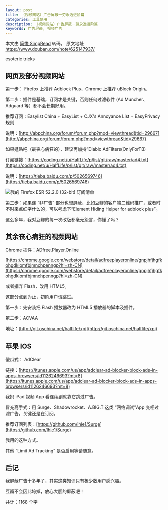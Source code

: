 ```yaml
---
layout: post
title: （视频网站）广告屏蔽一劳永逸进阶篇
categories: 工具使用
description: （视频网站）广告屏蔽一劳永逸进阶篇
keywords: 广告屏蔽, 视频广告
---
```


本文由 [简悦 SimpRead](http://ksria.com/simpread/) 转码， 原文地址 https://www.douban.com/note/625147937/

esoteric tricks

## 网页及部分视频网站

第一步： Firefox 上推荐 Adblock Plus，Chrome 上推荐 uBlock Origin。

第二步：插件是基础，订阅才是关键，否则任何过滤软件 (Ad Muncher、Adguard 等）都不会长期好用。

推荐订阅：Easylist China + EasyList + CJX's Annoyance List + EasyPrivacy 规则

说明：[http://abpchina.org/forum/forum.php?mod=viewthread&tid=29667](http://abpchina.org/forum/forum.php?mod=viewthread&tid=29667)

如果逛贴吧（最丧心病狂的），建议再加持”Diablo AdFilters(OnlyForTB)

订阅链接：[https://coding.net/u/HalfLife/p/list/git/raw/master/ad4.txt](https://coding.net/u/HalfLife/p/list/git/raw/master/ad4.txt)

说明：[https://tieba.baidu.com/p/5026569746](https://tieba.baidu.com/p/5026569746)

![](https://img3.doubanio.com/view/note/l/public/p43386150.webp)我的 Firefox ESR 52.2.0 (32-bit) 订阅清单

第三步：如果连 “非广告” 部分也想屏蔽，比如豆瓣的客户端二维码推广，或者时不时来点红字什么的，可以考虑下“Element Hiding Helper for adblock plus”。

这么多年，我对豆瓣的每一次改版都毫无怨言，你懂了吗？

## 其余丧心病狂的视频网站

Chrome 插件：ADfree.Player.Online

[https://chrome.google.com/webstore/detail/adfreeplayeronline/gnpjhfjhgfkohgdklomfbjmnchpenngp?hl=zh-CN](https://chrome.google.com/webstore/detail/adfreeplayeronline/gnpjhfjhgfkohgdklomfbjmnchpenngp?hl=zh-CN)

或者摒弃 Flash，改用 HTML5。

这部分点到为止，初阶用户请跳过。

第一步：先安装把 Flash 播放器改为 HTML5 播放器的脚本及插件。

第二步：ACVAA

地址：[http://git.oschina.net/halflife/xpi](http://git.oschina.net/halflife/xpi)

## 苹果 IOS

傻瓜式： AdClear

链接：[https://itunes.apple.com/us/app/adclear-ad-blocker-block-ads-in-apps-browsers/id1126246693?mt=8](https://itunes.apple.com/us/app/adclear-ad-blocker-block-ads-in-apps-browsers/id1126246693?mt=8)

我妈 iPad 视频 App 看连续剧就靠它跳过广告。

冒充高手式：用 Surge、Shadowrocket、A.BIG.T 这类 “网络调试”App 变相过滤广告，关键还是在订阅。

推荐订阅列表：[https://github.com/lhie1/Surge](https://github.com/lhie1/Surge)

我用的这种方式。

其他 “Limit Ad Tracking” 是否启用等请随意。

## 后记

我屏蔽广告十多年了，其实这类知识只有极少数用户感兴趣。

豆瓣不会因此垮掉，放心大胆的屏蔽吧！

<sr-plugin-count>共计：1168 个字</sr-plugin-count>
